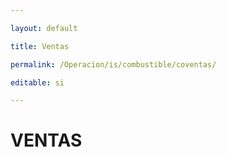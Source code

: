 ---
layout: default
title: Ventas
permalink: /Operacion/is/combustible/coventas/
editable: si
---

# VENTAS

